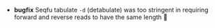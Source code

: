 * **bugfix** Seqfu tabulate `-d` (detabulate) was too stringent in requiring forward and reverse reads to have the same length :facepalm: